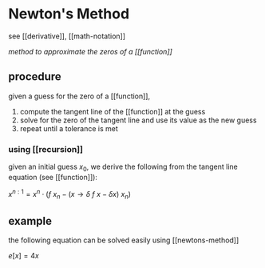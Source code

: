 # Newton's Method

see [[derivative]], [[math-notation]]

_method to approximate the zeros of a [[function]]_

## procedure

given a guess for the zero of a [[function]],

1. compute the tangent line of the [[function]] at the guess
2. solve for the zero of the tangent line and use its value as the new guess
3. repeat until a tolerance is met

### using [[recursion]]

given an initial guess $x_0$, we derive the following from the tangent line equation (see [[function]]):

$x^{n : 1} = x^n \cdot (f\ x_n - (x \rightarrow \delta\ f\ x - \delta x)\ x_n)$

## example

the following equation can be solved easily using [[newtons-method]]

$e[x] = 4x$
